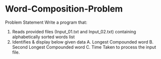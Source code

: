 # Word-Composition-Problem
Problem Statement Write a program that: 
1. Reads provided files (Input_01.txt and Input_02.txt) containing alphabetically sorted words list
2. Identifies &amp; display below given data
 A. Longest Compounded word
 B. Second Longest Compounded word
 C. Time Taken to process the input file.
